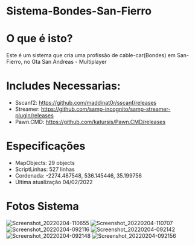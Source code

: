 # Sistema-Bondes-San-Fierro

# O que é isto?

Este é um sistema que cria uma profissão de cable-car(Bondes) em San-Fierro, no Gta San Andreas - Multiplayer

# Includes Necessarias:

- Sscanf2: https://github.com/maddinat0r/sscanf/releases
- Streamer: https://github.com/samp-incognito/samp-streamer-plugin/releases
- Pawn.CMD: https://github.com/katursis/Pawn.CMD/releases

# Especificações
- MapObjects: 29 objects
- ScriptLinhas: 527 linhas
- Cordenada: -2274.487548, 536.145446, 35.199756
- Última atualização 04/02/2022

# Fotos Sistema
![Screenshot_20220204-110655](https://user-images.githubusercontent.com/78665880/152543896-02d8b479-1985-49db-abad-ef9ddd2ac657.jpg)
![Screenshot_20220204-110707](https://user-images.githubusercontent.com/78665880/152543912-1e56b69d-e050-4d85-a42d-abecb350a75b.jpg)
![Screenshot_20220204-092116](https://user-images.githubusercontent.com/78665880/152543644-48d4a67e-e225-41d1-a1f4-c8a9fc5aaee0.jpg)
![Screenshot_20220204-092142](https://user-images.githubusercontent.com/78665880/152543682-00973180-59ad-4a4f-a141-04ffb736ddd8.jpg)
![Screenshot_20220204-092148](https://user-images.githubusercontent.com/78665880/152543729-42f6f2ef-96a0-4b84-815b-d886dbc1c477.jpg)
![Screenshot_20220204-092156](https://user-images.githubusercontent.com/78665880/152543777-1dbf5c74-7da9-40f5-9a66-8b4458d484cc.jpg)
